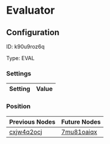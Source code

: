 # Evaluator
## Configuration
ID:  k90u9roz6q

Type: EVAL 


### Settings
| Setting | Value  |
| :------------------------ | ---------------------------------------- |
 




### Position
| Previous Nodes | Future Nodes |
| :------------- | ------------ |
| [cxjw4q2ocj](./cxjw4q2ocj.md) | [7mu81oaiqx](./7mu81oaiqx.md) |